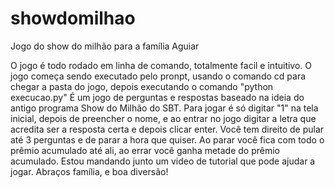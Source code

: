 # showdomilhao
Jogo do show do milhão para a família Aguiar

O jogo é todo rodado em linha de comando, totalmente facil e intuitivo.
O jogo começa sendo executado pelo pronpt, usando o comando cd para chegar a pasta do jogo, depois executando o comando "python execucao.py"
É um jogo de perguntas e respostas baseado na ideia do antigo programa Show do Milhão do SBT.
Para jogar é só digitar "1" na tela inicial, depois de preencher o nome, e ao entrar no jogo digitar a letra que acredita ser a resposta certa e depois clicar enter.
Você tem direito de pular até 3 perguntas e  de parar a hora que quiser.
Ao parar você fica com todo o prêmio acumulado até ali, ao errar você ganha metade do prêmio acumulado.
Estou mandando junto um video de tutorial que pode ajudar a jogar. 
Abraços família, e boa diversão!
